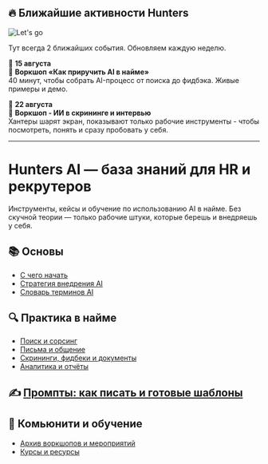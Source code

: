 ## 🔥 Ближайшие активности Hunters
![Let's go](https://media1.tenor.com/m/ovaTnYdCFFUAAAAd/wolf-of-wall-street-lets-goo.gif)

Тут всегда 2 ближайших события. Обновляем каждую неделю.

📅 **15 августа**  
🧠 **Воркшоп «Как приручить AI в найме»**  
40 минут, чтобы собрать AI-процесс от поиска до фидбэка. Живые примеры и демо.  

📅 **22 августа**  
💬 **Воркшоп - ИИ в скрининге и интервью**  
Хантеры шарят экран, показывают только рабочие инструменты - чтобы посмотреть, понять и сразу пробовать у себя. 

---

# Hunters AI — база знаний для HR и рекрутеров
Инструменты, кейсы и обучение по использованию AI в найме. Без скучной теории — только рабочие штуки, которые берешь и внедряешь у себя. 

## 📚 Основы
- [С чего начать](https://github.com/ORG/ai-start-here)
- [Стратегия внедрения AI](https://github.com/ORG/ai-strategy)
- [Словарь терминов AI](https://github.com/Hunters-of-the-World-WIKI/ai-terminology)

## 🔍 Практика в найме
- [Поиск и сорсинг](https://github.com/ORG/ai-sourcing)
- [Письма и общение](https://github.com/ORG/ai-outreach)
- [Скрининги, фидбеки и документы](https://github.com/Hunters-of-the-World-WIKI/ai-docs-feedback)
- [Аналитика и отчёты](https://github.com/ORG/ai-analytics)

## ✍️ [Промпты: как писать и готовые шаблоны](https://github.com/Hunters-of-the-World-WIKI/ai-prompts)

## 👥 Комьюнити и обучение
- [Архив воркшопов и мероприятий](https://github.com/ORG/ai-events)
- [Курсы и ресурсы](https://github.com/ORG/ai-learning)

